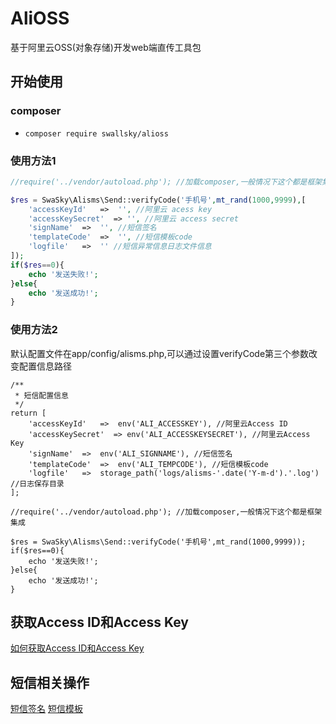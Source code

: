# AliOSS
基于阿里云OSS(对象存储)开发web端直传工具包


## 开始使用

### composer

- `composer require swallsky/alioss`


### 使用方法1

```php
//require('../vendor/autoload.php'); //加载composer,一般情况下这个都是框架集成

$res = SwaSky\Alisms\Send::verifyCode('手机号',mt_rand(1000,9999),[
    'accessKeyId'   =>  '', //阿里云 acess key
    'accessKeySecret'  => '', //阿里云 access secret
    'signName'  =>  '', //短信签名
    'templateCode'  =>  '', //短信模板code
    'logfile'   =>  '' //短信异常信息日志文件信息
]);
if($res==0){
    echo '发送失败!';
}else{
    echo '发送成功!';
}
```

### 使用方法2
默认配置文件在app/config/alisms.php,可以通过设置verifyCode第三个参数改变配置信息路径
```alisms.php
/**
 * 短信配置信息
 */
return [
    'accessKeyId'   =>  env('ALI_ACCESSKEY'), //阿里云Access ID
    'accessKeySecret'  => env('ALI_ACCESSKEYSECRET'), //阿里云Access Key
    'signName'  =>  env('ALI_SIGNNAME'), //短信签名
    'templateCode'  =>  env('ALI_TEMPCODE'), //短信模板code
    'logfile'   =>  storage_path('logs/alisms-'.date('Y-m-d').'.log') //日志保存目录
];
```

```send.php
//require('../vendor/autoload.php'); //加载composer,一般情况下这个都是框架集成

$res = SwaSky\Alisms\Send::verifyCode('手机号',mt_rand(1000,9999));
if($res==0){
    echo '发送失败!';
}else{
    echo '发送成功!';
}
```

## 获取Access ID和Access Key
[如何获取Access ID和Access Key](https://help.aliyun.com/knowledge_detail/38738.html)

## 短信相关操作
[短信签名](https://help.aliyun.com/document_detail/55327.html?spm=5176.8195934.507901.5.KZkgsL)
[短信模板](https://help.aliyun.com/document_detail/55330.html?spm=5176.doc55327.6.544.lhzuXh)


